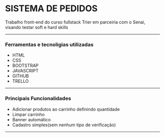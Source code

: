 <h1>SISTEMA DE PEDIDOS</h1>

<p>
Trabalho front-end do curso fullstack Trier em parceiria com o Senai, visando testar soft e hard skills</p>
<hr>
<h3>Ferramentas e tecnoligias utilizadas</h3>
<ul>
<li>HTML</li>
<li>CSS</li>
<li>BOOTSTRAP</li>
<li>JAVASCRIPT</li>
<li>GITHUB</li>
<li>TRELLO</li>
</ul>
<hr>
<h3>Principais Funcionalidades</h3>
<ul>
<li>Adicionar produtos ao carrinho definindo quantidade</li>
<li>Limpar carrinho</li>
<li>Banner automático</li>
<li>Cadastro simples(sem nenhum tipo de verificação)</li>
</ul>
<hr>
